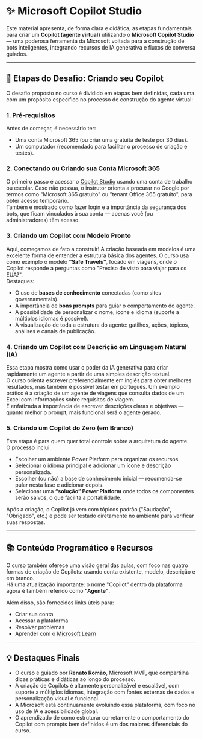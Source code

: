 
# ✨ Microsoft Copilot Studio

Este material apresenta, de forma clara e didática, as etapas fundamentais para criar um **Copilot (agente virtual)** utilizando o **Microsoft Copilot Studio** — uma poderosa ferramenta da Microsoft voltada para a construção de bots inteligentes, integrando recursos de IA generativa e fluxos de conversa guiados.

---

## 🔑 Etapas do Desafio: Criando seu Copilot

O desafio proposto no curso é dividido em etapas bem definidas, cada uma com um propósito específico no processo de construção do agente virtual:

### 1. **Pré-requisitos**
Antes de começar, é necessário ter:
- Uma conta Microsoft 365 (ou criar uma gratuita de teste por 30 dias).
- Um computador (recomendado para facilitar o processo de criação e testes).

### 2. **Conectando ou Criando sua Conta Microsoft 365**
O primeiro passo é acessar o [Copilot Studio](https://copilotstudio.microsoft.com) usando uma conta de trabalho ou escolar. Caso não possua, o instrutor orienta a procurar no Google por termos como "Microsoft 365 gratuito" ou "tenant Office 365 gratuito", para obter acesso temporário.  
Também é mostrado como fazer login e a importância da segurança dos bots, que ficam vinculados à sua conta — apenas você (ou administradores) têm acesso.

### 3. **Criando um Copilot com Modelo Pronto**
Aqui, começamos de fato a construir! A criação baseada em modelos é uma excelente forma de entender a estrutura básica dos agentes. O curso usa como exemplo o modelo **“Safe Travels”**, focado em viagens, onde o Copilot responde a perguntas como "Preciso de visto para viajar para os EUA?".  
Destaques:
- O uso de **bases de conhecimento** conectadas (como sites governamentais).
- A importância de **bons prompts** para guiar o comportamento do agente.
- A possibilidade de personalizar o nome, ícone e idioma (suporte a múltiplos idiomas é possível).
- A visualização de toda a estrutura do agente: gatilhos, ações, tópicos, análises e canais de publicação.

### 4. **Criando um Copilot com Descrição em Linguagem Natural (IA)**
Essa etapa mostra como usar o poder da IA generativa para criar rapidamente um agente a partir de uma simples descrição textual.  
O curso orienta escrever preferencialmente em inglês para obter melhores resultados, mas também é possível testar em português. Um exemplo prático é a criação de um agente de viagens que consulta dados de um Excel com informações sobre requisitos de viagem.  
É enfatizada a importância de escrever descrições claras e objetivas — quanto melhor o prompt, mais funcional será o agente gerado.

### 5. **Criando um Copilot do Zero (em Branco)**
Esta etapa é para quem quer total controle sobre a arquitetura do agente.  
O processo inclui:
- Escolher um ambiente Power Platform para organizar os recursos.
- Selecionar o idioma principal e adicionar um ícone e descrição personalizada.
- Escolher (ou não) a base de conhecimento inicial — recomenda-se pular nesta fase e adicionar depois.
- Selecionar uma **“solução” Power Platform** onde todos os componentes serão salvos, o que facilita a portabilidade.

Após a criação, o Copilot já vem com tópicos padrão ("Saudação", "Obrigado", etc.) e pode ser testado diretamente no ambiente para verificar suas respostas.

---

## 📚 Conteúdo Programático e Recursos

O curso também oferece uma visão geral das aulas, com foco nas quatro formas de criação de Copilots: usando conta existente, modelo, descrição e em branco.  
Há uma atualização importante: o nome "Copilot" dentro da plataforma agora é também referido como **"Agente"**.  

Além disso, são fornecidos links úteis para:
- Criar sua conta
- Acessar a plataforma
- Resolver problemas
- Aprender com o [Microsoft Learn](https://learn.microsoft.com)

---

## 💡 Destaques Finais

- O curso é guiado por **Renato Romão**, Microsoft MVP, que compartilha dicas práticas e didáticas ao longo do processo.
- A criação de Copilots é altamente personalizável e escalável, com suporte a múltiplos idiomas, integração com fontes externas de dados e personalização visual e funcional.
- A Microsoft está continuamente evoluindo essa plataforma, com foco no uso de IA e acessibilidade global.
- O aprendizado de como estruturar corretamente o comportamento do Copilot com prompts bem definidos é um dos maiores diferenciais do curso.
